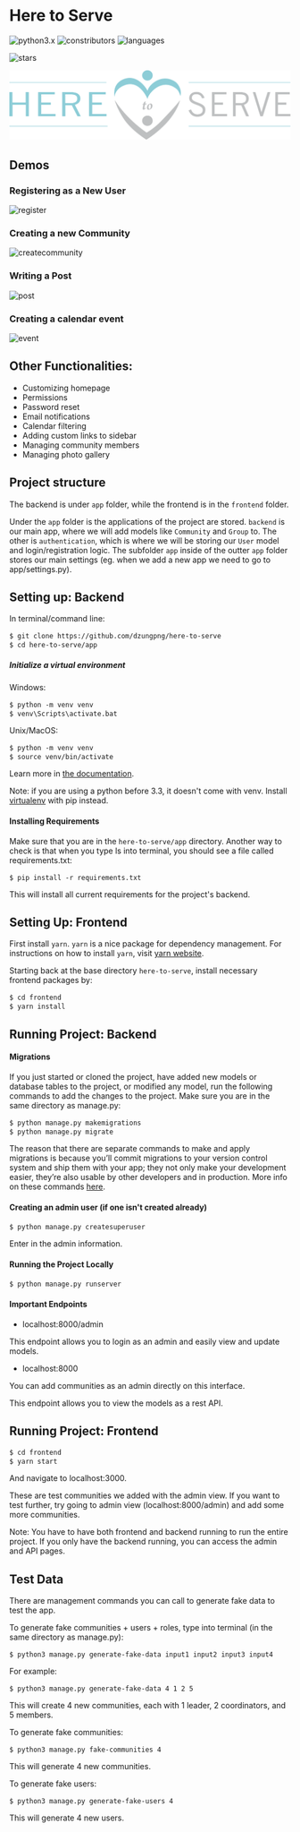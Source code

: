 # Here to Serve
![python3.x](https://img.shields.io/badge/python-3.x-brightgreen.svg)
![constributors](https://img.shields.io/github/contributors/dzungpng/here-to-serve)
![languages](https://img.shields.io/github/languages/count/dzungpng/here-to-serve)

![stars](https://img.shields.io/github/stars/dzungpng/here-to-serve?style=social)

![](images/logo-h2s.svg)

## Demos

### Registering as a New User
![register](readme_media/register.gif "register")

### Creating a new Community
![createcommunity](readme_media/create_community.gif "createcommunity")

### Writing a Post
![post](readme_media/post.gif "post")

### Creating a calendar event
![event](readme_media/create_event.gif "event")

## Other Functionalities:
- Customizing homepage
- Permissions
- Password reset
- Email notifications
- Calendar filtering
- Adding custom links to sidebar
- Managing community members
- Managing photo gallery

## Project structure

The backend is under `app` folder, while the frontend is in the `frontend` folder. <br />

Under the `app` folder is the applications of the project are stored. `backend` is our main app, 
where we will add models like `Community` and `Group` to. The other is `authentication`, which is where we 
will be storing our `User` model and login/registration logic. The subfolder `app` inside of the outter `app`
folder stores our main settings (eg. when we add a new app we need to go to app/settings.py).  


## Setting up: Backend

In terminal/command line:

```
$ git clone https://github.com/dzungpng/here-to-serve
$ cd here-to-serve/app
```

##### Initialize a virtual environment

Windows:

```
$ python -m venv venv
$ venv\Scripts\activate.bat
```

Unix/MacOS:

```
$ python -m venv venv
$ source venv/bin/activate
```

Learn more in [the documentation](https://docs.python.org/3/library/venv.html#creating-virtual-environments).

Note: if you are using a python before 3.3, it doesn't come with venv. Install [virtualenv](https://docs.python-guide.org/dev/virtualenvs/#lower-level-virtualenv) with pip instead.

#### Installing Requirements

Make sure that you are in the `here-to-serve/app` directory. Another way to check is that
when you type ls into terminal, you should see a file called requirements.txt:

```
$ pip install -r requirements.txt
```

This will install all current requirements for the project's backend.

## Setting Up: Frontend
First install ```yarn```. ```yarn``` is a nice package for dependency management. For instructions
on how to install ```yarn```, visit [yarn website](https://classic.yarnpkg.com/en/docs/install).

Starting back at the base directory `here-to-serve`,  install necessary frontend packages by:

```
$ cd frontend
$ yarn install
```

## Running Project: Backend

#### Migrations

If you just started or cloned the project, have added new models or database tables to the project, or modified any model,
run the following commands to add the changes to the project. Make sure you are in
the same directory as manage.py:

```
$ python manage.py makemigrations
$ python manage.py migrate
```

The reason that there are separate commands to make and apply migrations is because you’ll commit migrations to your version control system and ship them with your app; they not only make your development easier, they’re also usable by other developers and in production.
More info on these commands [here](https://docs.djangoproject.com/en/3.0/ref/django-admin/#django-admin-makemigrations).

#### Creating an admin user (if one isn't created already)

```
$ python manage.py createsuperuser
```

Enter in the admin information. 

#### Running the Project Locally

```
$ python manage.py runserver
```

#### Important Endpoints

- localhost:8000/admin <br />

This endpoint allows you to login as an admin and easily view and update models.

- localhost:8000 <br />

You can add communities as an admin directly on this interface. <br />

This endpoint allows you to view the models as a rest API.


## Running Project: Frontend

```
$ cd frontend
$ yarn start
```

And navigate to localhost:3000.


These are test communities we added with the admin view. If you want to test further, 
try going to admin view (localhost:8000/admin) and add some more communities.

Note: You have to have both frontend and backend running to run the entire project. 
If you only have the backend running, you can access the admin and API pages. 

## Test Data
There are management commands you can call to generate fake data to test the app.

To generate fake communities + users + roles, type into terminal (in the same directory as manage.py):

```
$ python3 manage.py generate-fake-data input1 input2 input3 input4
```
For example: 
```
$ python3 manage.py generate-fake-data 4 1 2 5
```
This will create 4 new communities, each with 1 leader, 2 coordinators, and 5 members. 

To generate fake communities:

```
$ python3 manage.py fake-communities 4
```
This will generate 4 new communities.

To generate fake users:

```
$ python3 manage.py generate-fake-users 4
```
This will generate 4 new users.
